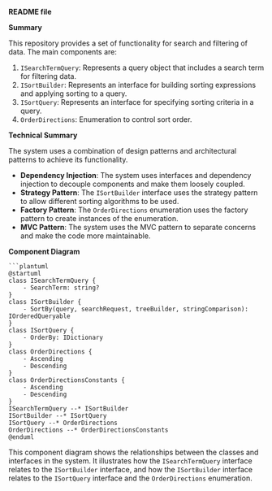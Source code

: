 **README file**

**Summary**

This repository provides a set of functionality for search and filtering of data. The main components are:

1. `ISearchTermQuery`: Represents a query object that includes a search term for filtering data.
2. `ISortBuilder`: Represents an interface for building sorting expressions and applying sorting to a query.
3. `ISortQuery`: Represents an interface for specifying sorting criteria in a query.
4. `OrderDirections`: Enumeration to control sort order.

**Technical Summary**

The system uses a combination of design patterns and architectural patterns to achieve its functionality.

* **Dependency Injection**: The system uses interfaces and dependency injection to decouple components and make them loosely coupled.
* **Strategy Pattern**: The `ISortBuilder` interface uses the strategy pattern to allow different sorting algorithms to be used.
* **Factory Pattern**: The `OrderDirections` enumeration uses the factory pattern to create instances of the enumeration.
* **MVC Pattern**: The system uses the MVC pattern to separate concerns and make the code more maintainable.

**Component Diagram**

```
```plantuml
@startuml
class ISearchTermQuery {
    - SearchTerm: string?
}
class ISortBuilder {
    - SortBy(query, searchRequest, treeBuilder, stringComparison): IOrderedQueryable
}
class ISortQuery {
    - OrderBy: IDictionary
}
class OrderDirections {
    - Ascending
    - Descending
}
class OrderDirectionsConstants {
    - Ascending
    - Descending
}
ISearchTermQuery --* ISortBuilder
ISortBuilder --* ISortQuery
ISortQuery --* OrderDirections
OrderDirections --* OrderDirectionsConstants
@enduml
`````

This component diagram shows the relationships between the classes and interfaces in the system. It illustrates how the `ISearchTermQuery` interface relates to the `ISortBuilder` interface, and how the `ISortBuilder` interface relates to the `ISortQuery` interface and the `OrderDirections` enumeration.